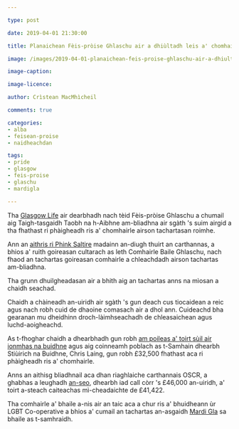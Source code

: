 ```yaml
---

type: post

date: 2019-04-01 21:30:00

title: Planaichean Fèis-pròise Ghlaschu air a dhiùltadh leis a' chomhairle

image: /images/2019-04-01-planaichean-feis-proise-ghlaschu-air-a-dhiultadh-leis-a-chomhairle.jpg

image-caption:

image-licence:

author: Crìstean MacMhìcheil

comments: true

categories:
- alba
- feisean-proise
- naidheachdan

tags:
- pride
- glasgow
- feis-proise
- glaschu
- mardigla

---
```


Tha [Glasgow Life](https://www.glasgowlife.org.uk/) air dearbhadh nach tèid Fèis-pròise Ghlaschu a chumail aig Taigh-tasgaidh Taobh na h-Aibhne am-bliadhna air sgàth 's suim airgid a tha fhathast ri phàigheadh ris a' chomhairle airson tachartasan roimhe.

<!--more-->

Ann an [aithris ri Phink Saltire](https://pinksaltire.com/2019/04/01/council-pulls-the-plug-on-riverside-pride-plans-for-glasgow/) madainn an-diugh thuirt an carthannas, a bhios a' ruith goireasan cultarach as leth Comhairle Baile Ghlaschu, nach fhaod an tachartas goireasan comhairle a chleachdadh airson tachartas am-bliadhna.

Tha grunn dhuilgheadasan air a bhith aig an tachartas anns na mìosan a chaidh seachad.

Chaidh a chàineadh an-uiridh air sgàth 's gun deach cus tiocaidean a reic agus nach robh cuid de dhaoine comasach air a dhol ann. Cuideachd bha gearanan mu dheidhinn droch-làimhseachadh de chleasaichean agus luchd-aoigheachd.

As t-fhoghar chaidh a dhearbhadh gun robh [am poileas a' toirt sùil air ionmhas na buidhne](https://geidh.uk/2018/11/19/poileas-alba-ri-suil-a-thoirt-air-ionmhas-feis-proise-ghlaschu/) agus aig coinneamh poblach as t-Samhain dhearbh Stiùirich na Buidhne, Chris Laing, gun robh £32,500 fhathast aca ri phàigheadh ris a' chomhairle.

Anns an aithisg bliadhnail aca dhan riaghlaiche carthannais OSCR, a ghabhas a leughadh [an-seo](https://pinksaltire.com/wp-content/uploads/2019/04/Pride-Glasgow_-Sep-18_Signed-Accounts_Redacted.pdf), dhearbh iad call còrr 's £46,000 an-uiridh, a' toirt a-steach caiteachas mì-cheadaichte de £41,422.

Tha comhairle a' bhaile a-nis air an taic aca a chur ris a' bhuidheann ùr LGBT Co-operative a bhios a' cumail an tachartas an-asgaidh [Mardi Gla](http://www.mardigla.org) sa bhaile as t-samhraidh.
